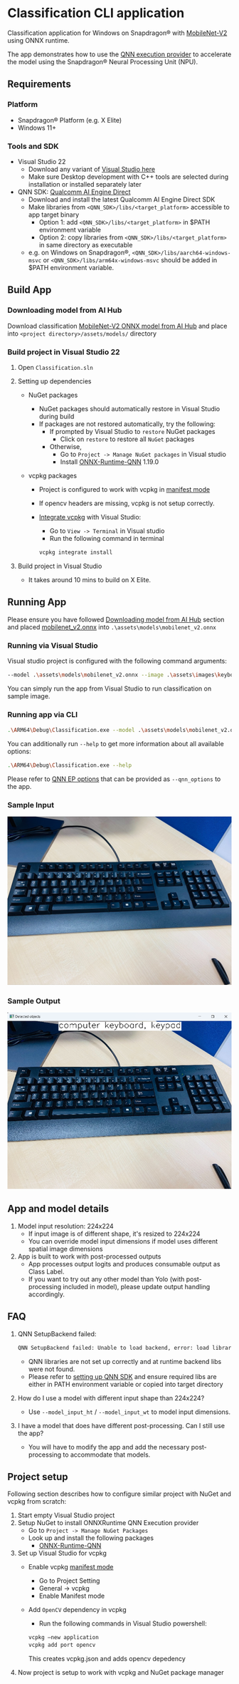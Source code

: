 # Classification CLI application

Classification application for Windows on Snapdragon® with [MobileNet-V2](https://aihub.qualcomm.com/compute/models/mobilenet_v2) using ONNX runtime.

The app demonstrates how to use the [QNN execution provider](https://onnxruntime.ai/docs/execution-providers/QNN-ExecutionProvider.html) to accelerate the model using the Snapdragon® Neural Processing Unit (NPU).

## Requirements

### Platform

- Snapdragon® Platform (e.g. X Elite)
- Windows 11+

### Tools and SDK

- Visual Studio 22
  - Download any variant of [Visual Studio here](https://visualstudio.microsoft.com/vs/)
  - Make sure Desktop development with C++ tools are selected during installation or installed separately later
- QNN SDK: [Qualcomm AI Engine Direct](https://qpm.qualcomm.com/#/main/tools/details/qualcomm_ai_engine_direct)
  - Download and install the latest Qualcomm AI Engine Direct SDK
  - Make libraries from `<QNN_SDK>/libs/<target_platform>` accessible to app target binary
    - Option 1: add `<QNN_SDK>/libs/<target_platform>` in $PATH environment variable
    - Option 2: copy libraries from `<QNN_SDK>/libs/<target_platform>` in same directory as executable
  - e.g. on Windows on Snapdragon®, `<QNN_SDK>/libs/aarch64-windows-msvc` or `<QNN_SDK>/libs/arm64x-windows-msvc` should be added in $PATH environment variable.

## Build App

### Downloading model from AI Hub

Download classification [MobileNet-V2 ONNX model from AI Hub](https://aihub.qualcomm.com/compute/models/mobilenet_v2) and place into `<project directory>/assets/models/` directory

### Build project in Visual Studio 22

1. Open `Classification.sln`
2. Setting up dependencies
   - NuGet packages
     - NuGet packages should automatically restore in Visual Studio during build
     - If packages are not restored automatically, try the following:
       - If prompted by Visual Studio to `restore` NuGet packages
         - Click on `restore` to restore all `NuGet` packages
       - Otherwise,
         - Go to `Project -> Manage NuGet packages` in Visual studio
         - Install [ONNX-Runtime-QNN](https://www.nuget.org/packages/Microsoft.ML.OnnxRuntime.QNN) 1.19.0

   - vcpkg packages
     - Project is configured to work with vcpkg in [manifest mode](https://learn.microsoft.com/en-us/vcpkg/concepts/manifest-mode)
     - If opencv headers are missing, vcpkg is not setup correctly.
     - [Integrate vcpkg]((https://learn.microsoft.com/en-us/vcpkg/commands/integrate#vcpkg-integrate-install)) with Visual Studio:
         - Go to `View -> Terminal` in Visual studio
         - Run the following command in terminal

         ```bash
         vcpkg integrate install
         ```

3. Build project in Visual Studio
   - It takes around 10 mins to build on X Elite.

## Running App

Please ensure you have followed [Downloading model from AI Hub](#downloading-model-from-ai-hub) section and placed [mobilenet_v2.onnx](https://aihub.qualcomm.com/compute/models/mobilenet_v2)  into `.\assets\models\mobilenet_v2.onnx`

### Running via Visual Studio

Visual studio project is configured with the following command arguments:

```bash
--model .\assets\models\mobilenet_v2.onnx --image .\assets\images\keyboard.jpg
```

You can simply run the app from Visual Studio to run classification on sample image.

### Running app via CLI

```bash
.\ARM64\Debug\Classification.exe --model .\assets\models\mobilenet_v2.onnx --image .\assets\images\keyboard.jpg
```

You can additionally run `--help` to get more information about all available options:

```bash
.\ARM64\Debug\Classification.exe --help
```

Please refer to [QNN EP options](https://onnxruntime.ai/docs/execution-providers/QNN-ExecutionProvider.html#configuration-options) that can be provided as `--qnn_options` to the app.

### Sample Input

![sample_input](assets/images/keyboard.jpg)

### Sample Output

![sample_output](assets/images/classificationOutput.png)

## App and model details

1. Model input resolution: 224x224
    - If input image is of different shape, it's resized to 224x224
    - You can override model input dimensions if model uses different spatial image dimensions
2. App is built to work with post-processed outputs
    - App processes output logits and produces consumable output as Class Label.
    - If you want to try out any other model than Yolo (with post-processing included in model), please update output handling accordingly.

## FAQ

1. QNN SetupBackend failed:

   ```bash
   QNN SetupBackend failed: Unable to load backend, error: load library failed
   ```

   - QNN libraries are not set up correctly and at runtime backend libs were not found.
   - Please refer to [setting up QNN SDK](#tools-and-sdk) and ensure required libs are either in PATH environment variable or copied into target directory
2. How do I use a model with different input shape than 224x224?
   - Use `--model_input_ht` / `--model_input_wt` to model input dimensions.
3. I have a model that does have different post-processing. Can I still use the app?
   - You will have to modify the app and add the necessary post-processing to accommodate that models.

## Project setup

Following section describes how to configure similar project with NuGet and vcpkg from scratch:

1. Start empty Visual Studio project
2. Setup NuGet to install ONNXRuntime QNN Execution provider
   - Go to `Project -> Manage NuGet Packages`
   - Look up and install the following packages
     - [ONNX-Runtime-QNN](https://www.nuget.org/packages/Microsoft.ML.OnnxRuntime.QNN)
3. Set up Visual Studio for vcpkg
   - Enable vcpkg [manifest mode](https://learn.microsoft.com/en-us/vcpkg/concepts/manifest-mode)
      - Go to Project Setting
      - General -> vcpkg
      - Enable Manifest mode
   - Add `OpenCV` dependency in vcpkg
      - Run the following commands in Visual Studio powershell:

      ```bash
      vcpkg —new application
      vcpkg add port opencv
      ```

      This creates vcpkg.json and adds opencv depedency
4. Now project is setup to work with vcpkg and NuGet package manager
